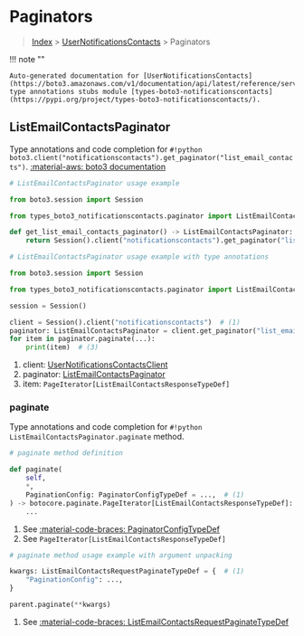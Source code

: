 # Paginators

> [Index](../README.md) > [UserNotificationsContacts](./README.md) > Paginators

!!! note ""

    Auto-generated documentation for [UserNotificationsContacts](https://boto3.amazonaws.com/v1/documentation/api/latest/reference/services/notificationscontacts.html#usernotificationscontacts)
    type annotations stubs module [types-boto3-notificationscontacts](https://pypi.org/project/types-boto3-notificationscontacts/).

## ListEmailContactsPaginator

Type annotations and code completion for `#!python boto3.client("notificationscontacts").get_paginator("list_email_contacts")`.
[:material-aws: boto3 documentation](https://boto3.amazonaws.com/v1/documentation/api/latest/reference/services/notificationscontacts/paginator/ListEmailContacts.html#UserNotificationsContacts.Paginator.ListEmailContacts)

```python
# ListEmailContactsPaginator usage example

from boto3.session import Session

from types_boto3_notificationscontacts.paginator import ListEmailContactsPaginator

def get_list_email_contacts_paginator() -> ListEmailContactsPaginator:
    return Session().client("notificationscontacts").get_paginator("list_email_contacts")
```

```python
# ListEmailContactsPaginator usage example with type annotations

from boto3.session import Session

from types_boto3_notificationscontacts.paginator import ListEmailContactsPaginator

session = Session()

client = Session().client("notificationscontacts")  # (1)
paginator: ListEmailContactsPaginator = client.get_paginator("list_email_contacts")  # (2)
for item in paginator.paginate(...):
    print(item)  # (3)
```

1. client: [UserNotificationsContactsClient](./client.md)
2. paginator: [ListEmailContactsPaginator](./paginators.md#listemailcontactspaginator)
3. item: `PageIterator[ListEmailContactsResponseTypeDef]`


### paginate

Type annotations and code completion for `#!python ListEmailContactsPaginator.paginate` method.

```python
# paginate method definition

def paginate(
    self,
    *,
    PaginationConfig: PaginatorConfigTypeDef = ...,  # (1)
) -> botocore.paginate.PageIterator[ListEmailContactsResponseTypeDef]:  # (2)
    ...
```

1. See [:material-code-braces: PaginatorConfigTypeDef](./type_defs.md#paginatorconfigtypedef)
2. See `PageIterator[ListEmailContactsResponseTypeDef]`


```python
# paginate method usage example with argument unpacking

kwargs: ListEmailContactsRequestPaginateTypeDef = {  # (1)
    "PaginationConfig": ...,
}

parent.paginate(**kwargs)
```

1. See [:material-code-braces: ListEmailContactsRequestPaginateTypeDef](./type_defs.md#listemailcontactsrequestpaginatetypedef)
